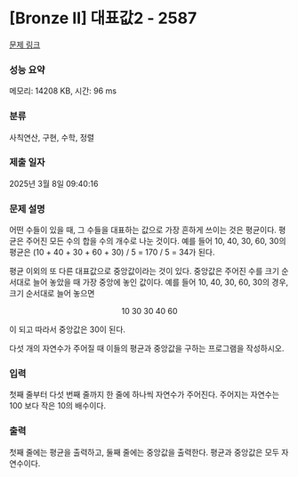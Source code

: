 # [Bronze II] 대표값2 - 2587 

[문제 링크](https://www.acmicpc.net/problem/2587) 

### 성능 요약

메모리: 14208 KB, 시간: 96 ms

### 분류

사칙연산, 구현, 수학, 정렬

### 제출 일자

2025년 3월 8일 09:40:16

### 문제 설명

<p>어떤 수들이 있을 때, 그 수들을 대표하는 값으로 가장 흔하게 쓰이는 것은 평균이다. 평균은 주어진 모든 수의 합을 수의 개수로 나눈 것이다. 예를 들어 10, 40, 30, 60, 30의 평균은 (10 + 40 + 30 + 60 + 30) / 5 = 170 / 5 = 34가 된다.</p>

<p>평균 이외의 또 다른 대표값으로 중앙값이라는 것이 있다. 중앙값은 주어진 수를 크기 순서대로 늘어 놓았을 때 가장 중앙에 놓인 값이다. 예를 들어 10, 40, 30, 60, 30의 경우, 크기 순서대로 늘어 놓으면</p>

<p style="text-align: center;">10 30 30 40 60</p>

<p>이 되고 따라서 중앙값은 30이 된다.</p>

<p>다섯 개의 자연수가 주어질 때 이들의 평균과 중앙값을 구하는 프로그램을 작성하시오.</p>

### 입력 

 <p>첫째 줄부터 다섯 번째 줄까지 한 줄에 하나씩 자연수가 주어진다. 주어지는 자연수는 100 보다 작은 10의 배수이다.</p>

### 출력 

 <p>첫째 줄에는 평균을 출력하고, 둘째 줄에는 중앙값을 출력한다. 평균과 중앙값은 모두 자연수이다.</p>

